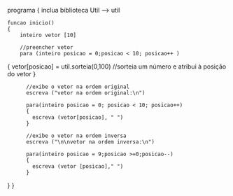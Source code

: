 programa
{
	inclua biblioteca Util --> util
	
	funcao inicio()
	{
		inteiro vetor [10]

		//preencher vetor
		para (inteiro posicao = 0;posicao < 10; posicao++ )
{
		vetor[posicao] = util.sorteia(0,100) //sorteia um número e atribui à posição do vetor
}

          //exibe o vetor na ordem original
          escreva ("vetor na ordem original:\n")

          para(inteiro posicao = 0; posicao < 10; posicao++)
          {
          	escreva (vetor[posicao], " ")
          }

          //exibe o vetor na ordem inversa
          escreva ("\n\nvetor na ordem inversa:\n")

          para(inteiro posicao = 9;posicao >=0;posicao--)
          {
          	escreva (vetor [posicao]," ")
          }
}
}
